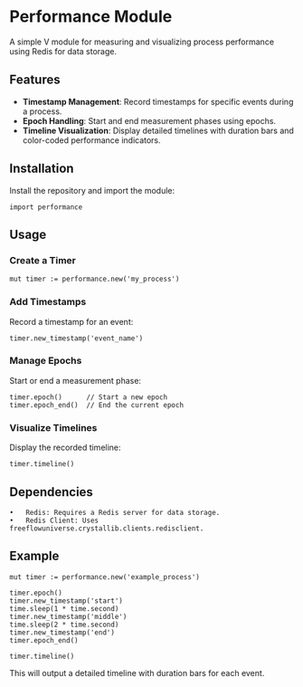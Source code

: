 # Performance Module

A simple V module for measuring and visualizing process performance using Redis for data storage.

## Features

- **Timestamp Management**: Record timestamps for specific events during a process.
- **Epoch Handling**: Start and end measurement phases using epochs.
- **Timeline Visualization**: Display detailed timelines with duration bars and color-coded performance indicators.

## Installation

Install the repository and import the module:

`import performance`

## Usage

### Create a Timer

`mut timer := performance.new('my_process')`

### Add Timestamps

Record a timestamp for an event:

`timer.new_timestamp('event_name')`

### Manage Epochs

Start or end a measurement phase:

```
timer.epoch()      // Start a new epoch
timer.epoch_end()  // End the current epoch
```

### Visualize Timelines

Display the recorded timeline:

`timer.timeline()`

## Dependencies

	•	Redis: Requires a Redis server for data storage.
	•	Redis Client: Uses freeflowuniverse.crystallib.clients.redisclient.

## Example
```
mut timer := performance.new('example_process')

timer.epoch()
timer.new_timestamp('start')
time.sleep(1 * time.second)
timer.new_timestamp('middle')
time.sleep(2 * time.second)
timer.new_timestamp('end')
timer.epoch_end()

timer.timeline()
```

This will output a detailed timeline with duration bars for each event.